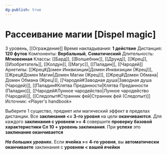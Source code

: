 ```yaml
---
dg-publish: true
---
```

# Рассеивание магии [Dispel magic]
3 уровень, [[Ограждение]]
Время накладывания: **1 действие**
Дистанция: **120 футов**
Компоненты: **Вербальный**, **Соматический**
Длительность: **Мгновенная**
Классы: [[Бард]], [[Волшебник]], [[Друид]], [[Жрец]], [[Изобретатель]], [[Колдун]], [[Магус]], [[Паладин]], [[Чародей]]
Архетипы: [[Жрец#Домен Инквизиции|Домен Инквизиции (Жрец)]], [[Жрец#Домен Магии|Домен Магии (Жрец)]], [[Жрец#Домен Обмана|Домен Обмана (Жрец)]], [[Чародей#Заводная душа|Заводная душа (Чародей)]], [[Паладин#Клятва Преданности|Клятва Преданности (Паладин)]], [[Чародей#Лунное чародейство|Лунное чародейство (Чародей)]], [[Следопыт#Странник фей|Странник фей (Следопыт)]]
Источник: «Player's handbook»

Выберите 1 существо, предмет или магический эффект в пределах дистанции. Все **заклинания <= 3-го уровня** на цели **оканчиваются**. Для каждого **заклинания с уровнем >= 4** совершите **проверку базовой характеристики  Сл 10 + уровень заклинания**. При **успехе** это **заклинание оканчивается**

**_На больших уровнях._** Если **ячейка >= 4-го уровня**, вы **автоматически оканчиваете** заклинания с **уровнем < вашей ячейки**